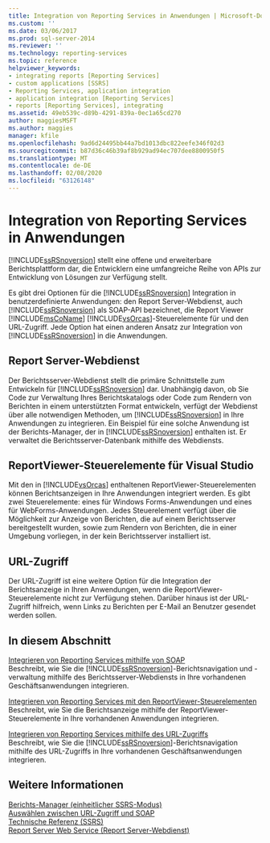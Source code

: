 ```yaml
---
title: Integration von Reporting Services in Anwendungen | Microsoft-Dokumentation
ms.custom: ''
ms.date: 03/06/2017
ms.prod: sql-server-2014
ms.reviewer: ''
ms.technology: reporting-services
ms.topic: reference
helpviewer_keywords:
- integrating reports [Reporting Services]
- custom applications [SSRS]
- Reporting Services, application integration
- application integration [Reporting Services]
- reports [Reporting Services], integrating
ms.assetid: 49eb539c-d89b-4291-839a-0ec1a65cd270
author: maggiesMSFT
ms.author: maggies
manager: kfile
ms.openlocfilehash: 9ad6d24495bb44a7bd1013dbc822eefe346f02d3
ms.sourcegitcommit: b87d36c46b39af8b929ad94ec707dee8800950f5
ms.translationtype: MT
ms.contentlocale: de-DE
ms.lasthandoff: 02/08/2020
ms.locfileid: "63126148"
---
```

# <a name="integrating-reporting-services-into-applications"></a>Integration von Reporting Services in Anwendungen
  
  [!INCLUDE[ssRSnoversion](../../includes/ssrsnoversion-md.md)] stellt eine offene und erweiterbare Berichtsplattform dar, die Entwicklern eine umfangreiche Reihe von APIs zur Entwicklung von Lösungen zur Verfügung stellt.  
  
 Es gibt drei Optionen für die [!INCLUDE[ssRSnoversion](../../includes/ssrsnoversion-md.md)] Integration in benutzerdefinierte Anwendungen: den Report Server-Webdienst, auch [!INCLUDE[ssRSnoversion](../../includes/ssrsnoversion-md.md)] als SOAP-API bezeichnet, die Report Viewer [!INCLUDE[msCoName](../../includes/msconame-md.md)] [!INCLUDE[vsOrcas](../../includes/vsorcas-md.md)]-Steuerelemente für und den URL-Zugriff. Jede Option hat einen anderen Ansatz zur Integration von [!INCLUDE[ssRSnoversion](../../includes/ssrsnoversion-md.md)] in die Anwendungen.  
  
## <a name="report-server-web-service"></a>Report Server-Webdienst  
 Der Berichtsserver-Webdienst stellt die primäre Schnittstelle zum Entwickeln für [!INCLUDE[ssRSnoversion](../../includes/ssrsnoversion-md.md)] dar. Unabhängig davon, ob Sie Code zur Verwaltung Ihres Berichtskatalogs oder Code zum Rendern von Berichten in einem unterstützten Format entwickeln, verfügt der Webdienst über alle notwendigen Methoden, um [!INCLUDE[ssRSnoversion](../../includes/ssrsnoversion-md.md)] in Ihre Anwendungen zu integrieren. Ein Beispiel für eine solche Anwendung ist der Berichts-Manager, der in [!INCLUDE[ssRSnoversion](../../includes/ssrsnoversion-md.md)] enthalten ist. Er verwaltet die Berichtsserver-Datenbank mithilfe des Webdiensts.  
  
## <a name="reportviewer-controls-for-visual-studio"></a>ReportViewer-Steuerelemente für Visual Studio  
 Mit den in [!INCLUDE[vsOrcas](../../includes/vsorcas-md.md)] enthaltenen ReportViewer-Steuerelementen können Berichtsanzeigen in Ihre Anwendungen integriert werden. Es gibt zwei Steuerelemente: eines für Windows Forms-Anwendungen und eines für WebForms-Anwendungen. Jedes Steuerelement verfügt über die Möglichkeit zur Anzeige von Berichten, die auf einem Berichtsserver bereitgestellt wurden, sowie zum Rendern von Berichten, die in einer Umgebung vorliegen, in der kein Berichtsserver installiert ist.  
  
## <a name="url-access"></a>URL-Zugriff  
 Der URL-Zugriff ist eine weitere Option für die Integration der Berichtsanzeige in Ihren Anwendungen, wenn die ReportViewer-Steuerelemente nicht zur Verfügung stehen. Darüber hinaus ist der URL-Zugriff hilfreich, wenn Links zu Berichten per E-Mail an Benutzer gesendet werden sollen.  
  
## <a name="in-this-section"></a>In diesem Abschnitt  
 [Integrieren von Reporting Services mithilfe von SOAP](../application-integration/integrating-reporting-services-using-soap.md)  
 Beschreibt, wie Sie die [!INCLUDE[ssRSnoversion](../../includes/ssrsnoversion-md.md)]-Berichtsnavigation und -verwaltung mithilfe des Berichtsserver-Webdiensts in Ihre vorhandenen Geschäftsanwendungen integrieren.  
  
 [Integrieren von Reporting Services mit den ReportViewer-Steuerelementen](../application-integration/integrating-reporting-services-using-reportviewer-controls.md)  
 Beschreibt, wie Sie die Berichtsanzeige mithilfe der ReportViewer-Steuerelemente in Ihre vorhandenen Anwendungen integrieren.  
  
 [Integrieren von Reporting Services mithilfe des URL-Zugriffs](../application-integration/integrating-reporting-services-using-url-access.md)  
 Beschreibt, wie Sie die [!INCLUDE[ssRSnoversion](../../includes/ssrsnoversion-md.md)]-Berichtsnavigation mithilfe des URL-Zugriffs in Ihre vorhandenen Geschäftsanwendungen integrieren.  
  
## <a name="see-also"></a>Weitere Informationen  
 [Berichts-Manager &#40;einheitlicher SSRS-Modus&#41;](../../../2014/reporting-services/report-manager-ssrs-native-mode.md)   
 [Auswählen zwischen URL-Zugriff und SOAP](../../../2014/reporting-services/application-integration/choosing-between-url-access-and-soap.md)   
 [Technische Referenz (SSRS)](../../../2014/reporting-services/technical-reference-ssrs.md)   
 [Report Server Web Service (Report Server-Webdienst)](../report-server-web-service/report-server-web-service.md)  
  
  
